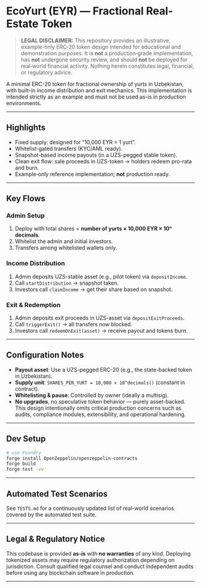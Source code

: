 # EcoYurt (EYR) — Fractional Real-Estate Token

> **LEGAL DISCLAIMER:** This repository provides an illustrative, example-only ERC‑20 token design intended for educational and demonstration purposes. It is **not** a production‑grade implementation, has **not** undergone security review, and should **not** be deployed for real‑world financial activity. Nothing herein constitutes legal, financial, or regulatory advice.

A minimal ERC-20 token for fractional ownership of yurts in Uzbekistan, with built-in income distribution and exit mechanics. This implementation is intended strictly as an example and must not be used as-is in production environments.

---

## Highlights

- Fixed supply: designed for “10,000 EYR = 1 yurt”.  
- Whitelist-gated transfers (KYC/AML ready).  
- Snapshot-based income payouts (in a UZS-pegged stable token).  
- Clean exit flow: sale proceeds in UZS-token → holders redeem pro-rata and burn.
- Example‑only reference implementation; **not** production ready.

---

## Key Flows

### Admin Setup

1. Deploy with total shares = **number of yurts × 10,000 EYR × 10ⁿ decimals**.  
2. Whitelist the admin and initial investors.  
3. Transfers among whitelisted wallets only.

### Income Distribution

1. Admin deposits UZS-stable asset (e.g., pilot token) via `depositIncome`.  
2. Call `startDistribution` → snapshot taken.  
3. Investors call `claimIncome` → get their share based on snapshot.

### Exit & Redemption

1. Admin deposits exit proceeds in UZS-asset via `depositExitProceeds`.  
2. Call `triggerExit()` → all transfers now blocked.  
3. Investors call `redeemOnExit(asset)` → receive payout and tokens burn.

---

## Configuration Notes

- **Payout asset**: Use a UZS-pegged ERC-20 (e.g., the state-backed token in Uzbekistan).  
- **Supply unit**: `SHARES_PER_YURT = 10,000 × 10^decimals()` (constant in contract).  
- **Whitelisting & pause**: Controlled by owner (ideally a multisig).  
- **No upgrades**, no speculative token behavior — purely asset-backed.
This design intentionally omits critical production concerns such as audits, compliance modules, extensibility, and operational hardening.

---

## Dev Setup

```bash
# use Foundry
forge install OpenZeppelin/openzeppelin-contracts
forge build
forge test -vv
```

---

## Automated Test Scenarios

See `TESTS.md` for a continuously updated list of real-world scenarios covered by the automated test suite.

---

## Legal & Regulatory Notice

This codebase is provided **as‑is** with **no warranties** of any kind. Deploying tokenized assets may require regulatory authorization depending on jurisdiction. Consult qualified legal counsel and conduct independent audits before using any blockchain software in production.

---
